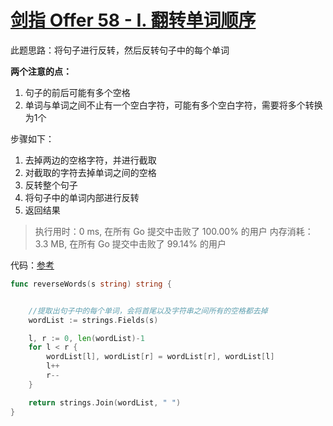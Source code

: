 # [剑指 Offer 58 - I. 翻转单词顺序](https://leetcode-cn.com/problems/fan-zhuan-dan-ci-shun-xu-lcof/)


此题思路：将句子进行反转，然后反转句子中的每个单词

**两个注意的点：**

1. 句子的前后可能有多个空格
2. 单词与单词之间不止有一个空白字符，可能有多个空白字符，需要将多个转换为1个


步骤如下：
1. 去掉两边的空格字符，并进行截取
2. 对截取的字符去掉单词之间的空格
3. 反转整个句子
4. 将句子中的单词内部进行反转
5. 返回结果


>执行用时：0 ms, 在所有 Go 提交中击败了 100.00% 的用户
		内存消耗：3.3 MB, 在所有 Go 提交中击败了 99.14% 的用户

代码：[参考](https://leetcode-cn.com/problems/fan-zhuan-dan-ci-shun-xu-lcof/solution/0ms-34mbshuang-bai-by-linkangsun/)


```go
func reverseWords(s string) string {


	//提取出句子中的每个单词，会将首尾以及字符串之间所有的空格都去掉
	wordList := strings.Fields(s)

	l, r := 0, len(wordList)-1
	for l < r {
		wordList[l], wordList[r] = wordList[r], wordList[l]
		l++
		r--
	}

	return strings.Join(wordList, " ")
}
```

